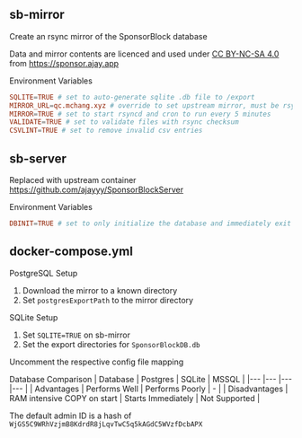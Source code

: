 ## sb-mirror
Create an rsync mirror of the SponsorBlock database

Data and mirror contents are licenced and used under [CC BY-NC-SA 4.0](https://spdx.org/licenses/CC-BY-NC-SA-4.0) from https://sponsor.ajay.app

Environment Variables
```conf
SQLITE=TRUE # set to auto-generate sqlite .db file to /export  
MIRROR_URL=qc.mchang.xyz # override to set upstream mirror, must be rsync  
MIRROR=TRUE # set to start rsyncd and cron to run every 5 minutes
VALIDATE=TRUE # set to validate files with rsync checksum  
CSVLINT=TRUE # set to remove invalid csv entries
```

## sb-server
Replaced with upstream container https://github.com/ajayyy/SponsorBlockServer

Environment Variables
```conf
DBINIT=TRUE # set to only initialize the database and immediately exit
```

## docker-compose.yml
PostgreSQL Setup
  1. Download the mirror to a known directory
  2. Set `postgresExportPath` to the mirror directory

SQLite Setup
  1. Set `SQLITE=TRUE` on sb-mirror
  2. Set the export directories for `SponsorBlockDB.db`

Uncomment the respective config file mapping

Database Comparison
| Database 	| Postgres 	| SQLite 	| MSSQL 	|
|---	|---	|---	|---	|
| Advantages 	| Performs Well 	| Performs Poorly 	| - 	|
| Disadvantages 	| RAM intensive COPY on start 	| Starts Immediately 	| Not Supported 	|

The default admin ID is a hash of `WjGS5C9WRhVzjmB8KdrdR8jLqvTwC5q5kAGdC5WVzfDcbAPX`

